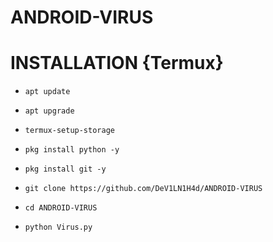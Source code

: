 # ANDROID-VIRUS




# INSTALLATION {Termux}


* `apt update`

* `apt upgrade`

* `termux-setup-storage`

* `pkg install python -y`

* `pkg install git -y`

* `git clone https://github.com/DeV1LN1H4d/ANDROID-VIRUS`

* `cd ANDROID-VIRUS`

* `python Virus.py`
